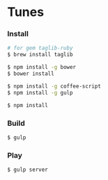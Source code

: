 Tunes
=====

### Install

```sh
# for gem taglib-ruby
$ brew install taglib

$ npm install -g bower
$ bower install

$ npm install -g coffee-script
$ npm install -g gulp

$ npm install
```

### Build

```sh
$ gulp
```

### Play

```sh
$ gulp server
```
